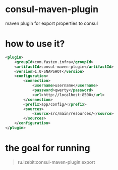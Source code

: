 # consul-maven-plugin

maven plugin for export properties to consul

# how to use it?

```xml
<plugin>
    <groupId>com.fasten.infra</groupId>
    <artifactId>consul-maven-plugin</artifactId>
    <version>1.0-SNAPSHOT</version>
    <configuration>
        <connection>
            <username>username</username>
            <password>qwerty</password>
            <url>http://localhost:8500</url>
        </connection>
        <prefix>app/config/</prefix>
        <sources>
            <source>src/main/resources/</source>
        </sources>
    </configuration>
</plugin>
```

# the goal for running

> ru.izebit:consul-maven-plugin:export 